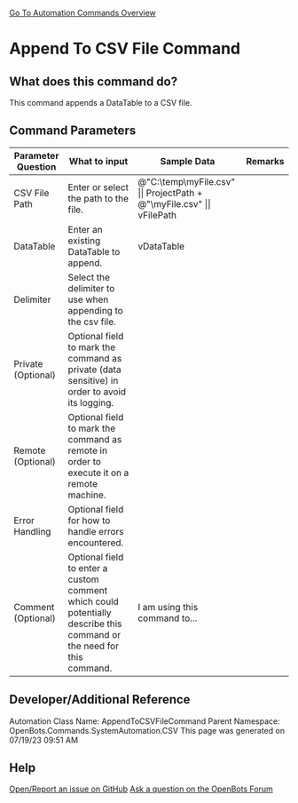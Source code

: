 <!--TITLE: Append To CSV File Command -->
<!-- SUBTITLE: a command in the System Automation Commands\CSV group. -->
[Go To Automation Commands Overview](/automation-commands)


# Append To CSV File Command


## What does this command do?
This command appends a DataTable to a CSV file.


## Command Parameters
| Parameter Question   	| What to input  	|  Sample Data 	| Remarks  	|
| ---                    | ---               | ---           | ---       |
|CSV File Path|Enter or select the path to the file.|@"C:\temp\myFile.csv" \|\| ProjectPath + @"\myFile.csv" \|\| vFilePath||
|DataTable|Enter an existing DataTable to append.|vDataTable||
|Delimiter|Select the delimiter to use when appending to the csv file.|||
|Private (Optional)|Optional field to mark the command as private (data sensitive) in order to avoid its logging.|||
|Remote (Optional)|Optional field to mark the command as remote in order to execute it on a remote machine.|||
|Error Handling|Optional field for how to handle errors encountered.|||
|Comment (Optional)|Optional field to enter a custom comment which could potentially describe this command or the need for this command.|I am using this command to...||


## Developer/Additional Reference
Automation Class Name: AppendToCSVFileCommand
Parent Namespace: OpenBots.Commands.SystemAutomation.CSV
This page was generated on 07/19/23 09:51 AM


## Help
[Open/Report an issue on GitHub](https://github.com/OpenBotsAI/OpenBots.Studio/issues/new)
[Ask a question on the OpenBots Forum](https://openbots.ai/forums/)
